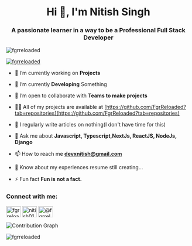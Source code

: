 <h1 align="center">Hi 👋, I'm Nitish Singh</h1>
<h3 align="center">A passionate learner in a way to be a <strong>Professional Full Stack Developer</strong></h3>


<p align="left"> <img src="https://komarev.com/ghpvc/?username=fgrreloaded&label=Profile%20views&color=0e75b6&style=flat" alt="fgrreloaded" /> </p>

<p align="left"> <a href="https://github.com/ryo-ma/github-profile-trophy"><img src="https://github-profile-trophy.vercel.app/?username=fgrreloaded" alt="fgrreloaded" /></a> </p>

- 🔭 I’m currently working on **Projects**

- 🌱 I’m currently **Developing** Something

- 👯 I’m open to collaborate with **Teams to make projects**

- 👨‍💻 All of my projects are available at [https://github.com/FgrReloaded?tab=repositories](https://github.com/FgrReloaded?tab=repositories)

- 📝 I regularly write articles on nothing(I don't have time for this)

- 💬 Ask me about **Javascript, Typescript,NextJs, ReactJS, NodeJs, Django**

- 📫 How to reach me **devxnitish@gmail.com**

- 📄 Know about my experiences resume still creating...

- ⚡ Fun fact **Fun is not a fact.**

<h3 align="left">Connect with me:</h3>
<p align="left">
<a href="https://twitter.com/fgrreloaded" target="blank"><img align="center" src="https://raw.githubusercontent.com/rahuldkjain/github-profile-readme-generator/master/src/images/icons/Social/twitter.svg" alt="fgrreloaded" height="30" width="40" /></a>
<a href="https://linkedin.com/in/nitish0140" target="blank"><img align="center" src="https://raw.githubusercontent.com/rahuldkjain/github-profile-readme-generator/master/src/images/icons/Social/linked-in-alt.svg" alt="nitish0140" height="30" width="40" /></a>
<a href="https://medium.com/@fgrreloaded" target="blank"><img align="center" src="https://raw.githubusercontent.com/rahuldkjain/github-profile-readme-generator/master/src/images/icons/Social/medium.svg" alt="@fgrreloaded" height="30" width="40" /></a>
</p>

<img src="https://cg.nitishk.dev/api/share?username=fgrreloaded&year=2025&baseColor=00B8D4&size=15&gap=2&shape=rounded&minOpacity=0.1&maxOpacity=1" alt="Contribution Graph" />
<p><img align="left" src="https://github-readme-stats.vercel.app/api/top-langs?username=fgrreloaded&show_icons=true&locale=en&layout=compact" alt="fgrreloaded" /></p>

